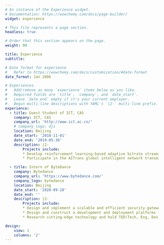 ```yaml
---
# An instance of the Experience widget.
# Documentation: https://wowchemy.com/docs/page-builder/
widget: experience

# This file represents a page section.
headless: true

# Order that this section appears on the page.
weight: 90

title: Experience
subtitle:

# Date format for experience
#   Refer to https://wowchemy.com/docs/customization/#date-format
date_format: Jan 2006

# Experiences.
#   Add/remove as many `experience` items below as you like.
#   Required fields are `title`, `company`, and `date_start`.
#   Leave `date_end` empty if it's your current employer.
#   Begin multi-line descriptions with YAML's `|2-` multi-line prefix.
experience:
  - title: Guest Student of ICT, CAS
    company: ICT, CAS
    company_url: 'http://www.ict.ac.cn/'
    # company_logo: dji
    location: Beijing
    date_start: '2018-11-01'
    date_end: '2019-05-30'
    description: |2-
        Projects include:
        * Develop reinforcement learning-based adaptive bitrate streaming.
        * Participate in the AITrans global intelligent network transmission competition.

  - title: Intern of ByteDance
    company: Bytedance
    company_url: 'https://www.bytedance.com/'
    company_logo: bytedance
    location: Beijing
    date_start: '2020-09-28'
    date_end: ''
    description: |2-
        Projects include:
        * Design and implement a scalable and efficient security gateway.
        * Design and construct a development and deployment platforms for heterogeneous FPGAs in the cloud.
        * Research cutting-edge technology and hold TED(Tech, Eng, Dev) sharing.

design:
    view: 1
    columns: '2'
---
```

